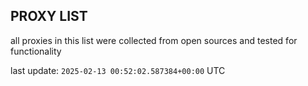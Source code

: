 ## PROXY LIST

all proxies in this list were collected from open sources and tested for functionality

last update: `2025-02-13 00:52:02.587384+00:00` UTC
